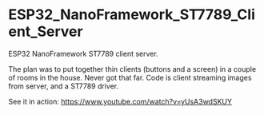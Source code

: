 # ESP32_NanoFramework_ST7789_Client_Server
ESP32 NanoFramework ST7789 client server.

The plan was to put together thin clients (buttons and a screen) in a couple of rooms in the house. Never got that far. Code is client streaming images from server, and a ST7789 driver.

See it in action: https://www.youtube.com/watch?v=yUsA3wdSKUY